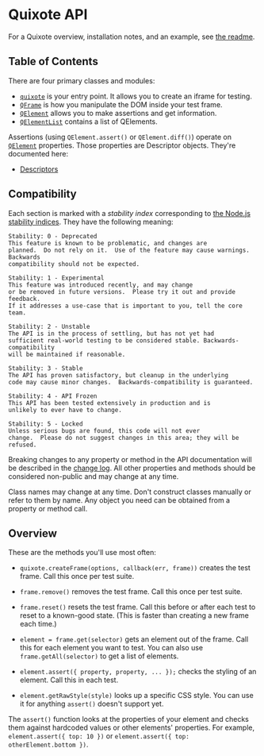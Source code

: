 # Quixote API

For a Quixote overview, installation notes, and an example, see [the readme](../README.md).


## Table of Contents

There are four primary classes and modules:

* [`quixote`](quixote.md) is your entry point. It allows you to create an iframe for testing.
* [`QFrame`](QFrame.md) is how you manipulate the DOM inside your test frame.
* [`QElement`](QElement.md) allows you to make assertions and get information.
* [`QElementList`](QElementList.md) contains a list of QElements.

Assertions (using `QElement.assert()` or `QElement.diff()`) operate on [`QElement`](QElement.md) properties. Those properties are Descriptor objects. They're documented here:

* [Descriptors](descriptors.md)


## Compatibility

Each section is marked with a *stability index* corresponding to [the Node.js stability indices](http://nodejs.org/api/documentation.html#documentation_stability_index). They have the following meaning:
 
```
Stability: 0 - Deprecated
This feature is known to be problematic, and changes are
planned.  Do not rely on it.  Use of the feature may cause warnings.  Backwards
compatibility should not be expected.

Stability: 1 - Experimental
This feature was introduced recently, and may change
or be removed in future versions.  Please try it out and provide feedback.
If it addresses a use-case that is important to you, tell the core team.

Stability: 2 - Unstable
The API is in the process of settling, but has not yet had
sufficient real-world testing to be considered stable. Backwards-compatibility
will be maintained if reasonable.

Stability: 3 - Stable
The API has proven satisfactory, but cleanup in the underlying
code may cause minor changes.  Backwards-compatibility is guaranteed.

Stability: 4 - API Frozen
This API has been tested extensively in production and is
unlikely to ever have to change.

Stability: 5 - Locked
Unless serious bugs are found, this code will not ever
change.  Please do not suggest changes in this area; they will be refused.
```

Breaking changes to any property or method in the API documentation will be described in the [change log](../CHANGELOG.md). All other properties and methods should be considered non-public and may change at any time.

Class names may change at any time. Don't construct classes manually or refer to them by name. Any object you need can be obtained from a property or method call.


## Overview

These are the methods you'll use most often:

* `quixote.createFrame(options, callback(err, frame))` creates the test frame. Call this once per test suite.

* `frame.remove()` removes the test frame. Call this once per test suite.

* `frame.reset()` resets the test frame. Call this before or after each test to reset to a known-good state. (This is faster than creating a new frame each time.)

* `element = frame.get(selector)` gets an element out of the frame. Call this for each element you want to test. You can also use `frame.getAll(selector)` to get a list of elements.
 
* `element.assert({ property, property, ... });` checks the styling of an element. Call this in each test.

* `element.getRawStyle(style)` looks up a specific CSS style. You can use it for anything `assert()` doesn't support yet.

The `assert()` function looks at the properties of your element and checks them against hardcoded values or other elements' properties. For example, `element.assert({ top: 10 })` or `element.assert({ top: otherElement.bottom })`.
